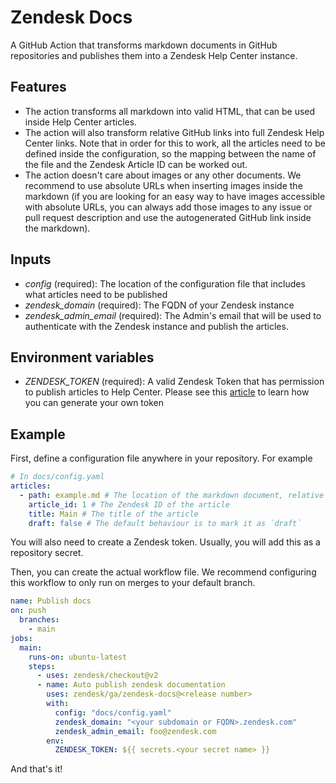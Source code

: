 # Zendesk Docs

A GitHub Action that transforms markdown documents in GitHub repositories and publishes them into a Zendesk Help Center instance.

## Features

- The action transforms all markdown into valid HTML, that can be used inside Help Center articles.
- The action will also transform relative GitHub links into full Zendesk Help Center links. Note that in order for this to work, all the articles need to be defined inside the configuration, so the mapping between the name of the file and the Zendesk Article ID can be worked out.
- The action doesn't care about images or any other documents. We recommend to use absolute URLs when inserting images inside the markdown (if you are looking for an easy way to have images accessible with absolute URLs, you can always add those images to any issue or pull request description and use the autogenerated GitHub link inside the markdown).

## Inputs

- _config_ (required): The location of the configuration file that includes what articles need to be published
- _zendesk_domain_ (required): The FQDN of your Zendesk instance
- _zendesk_admin_email_ (required): The Admin's email that will be used to authenticate with the Zendesk instance and publish the articles.

## Environment variables

- _ZENDESK_TOKEN_ (required): A valid Zendesk Token that has permission to publish articles to Help Center. Please see this [article](https://support.zendesk.com/hc/en-us/articles/4408889192858) to learn how you can generate your own token

## Example

First, define a configuration file anywhere in your repository. For example

```yaml
# In docs/config.yaml
articles:
  - path: example.md # The location of the markdown document, relative to the config file location.
    article_id: 1 # The Zendesk ID of the article
    title: Main # The title of the article
    draft: false # The default behaviour is to mark it as `draft`
```

You will also need to create a Zendesk token. Usually, you will add this as a repository secret.

Then, you can create the actual workflow file. We recommend configuring this workflow to only run on merges to your default branch.

```yaml
name: Publish docs
on: push
  branches:
    - main
jobs:
  main:
    runs-on: ubuntu-latest
    steps:
      - uses: zendesk/checkout@v2
      - name: Auto publish zendesk documentation
        uses: zendesk/ga/zendesk-docs@<release number>
        with:
          config: "docs/config.yaml"
          zendesk_domain: "<your subdomain or FQDN>.zendesk.com"
          zendesk_admin_email: foo@zendesk.com
        env:
          ZENDESK_TOKEN: ${{ secrets.<your secret name> }}
```

And that's it!

